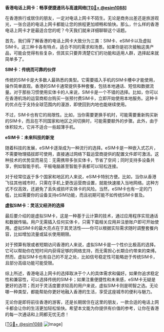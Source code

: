**香港电话上网卡：畅享便捷通讯与高速网络[[TG💪+ @esim1088](https://t.me/s/esim1088)]**

在香港旅行或居住的朋友，一定对电话上网卡不陌生。无论是商务出差还是旅游观光，一张合适的电话上网卡都能让您的旅程更加顺畅和愉快。那么，什么样的香港电话上网卡才是最适合您的呢？今天我们就来详细聊聊这个话题。

首先，我们得了解香港的电话上网卡大致分为三类：SIM卡、eSIM卡以及虚拟SIM卡。这三种卡各有特点，适合不同的需求和场景。如果你是初次接触这类产品，可能会觉得有些复杂，但其实只要弄清楚它们的功能和适用人群，选择起来就简单多了。

**SIM卡：传统而可靠的伙伴**

传统的SIM卡是大多数人最熟悉的类型。它需要插入手机的SIM卡槽中才能使用，操作简单直观。香港的SIM卡通常提供多种套餐，包括本地通话、短信和数据流量。对于那些习惯使用实体卡的人来说，SIM卡是一个不错的选择。比如，你可以在香港机场的运营商柜台购买一张预付费SIM卡，立即开始使用本地服务。这种卡的优点在于支持全球范围内的漫游，即使回到内地也能继续使用。

不过，SIM卡也有它的局限性。比如，当你需要更换手机时，可能需要重新购买新的SIM卡，而且在不同国家和地区之间切换时，可能需要额外的步骤。此外，由于体积较大，它并不适合一些超薄手机。

**eSIM卡：未来科技的新宠**

随着科技的发展，eSIM卡逐渐成为一种流行的选择。eSIM卡是一种嵌入式芯片，不需要物理插拔即可使用，直接通过网络下载运营商提供的配置文件即可激活。这种技术的优势显而易见：无需携带多张实体卡，节省了空间；同时支持多设备共享，例如智能手机、平板电脑甚至智能手表都可以轻松连接。

对于经常往返于多个国家和地区的人来说，eSIM卡特别方便。比如，当你从香港飞往其他城市时，只需在手机上更改运营商设置，就能快速接入当地网络。这种方式不仅高效，还避免了丢失或损坏实体卡的风险。当然，eSIM卡也有一定的门槛，比如需要你的设备支持eSIM功能，而且初期可能不如传统SIM卡普及。

**虚拟SIM卡：灵活又经济的选择**

最后要介绍的是虚拟SIM卡，这是一种基于云计算的技术，通过应用程序实现通话和数据传输。用户无需插入任何实体卡，只需下载相关应用并注册账户即可开始使用。虚拟SIM卡的最大亮点在于其灵活性——你可以根据实际需求随时调整套餐内容，比如增加流量或延长使用期限。

对于预算有限或者短期访问香港的人来说，虚拟SIM卡是一个性价比极高的选择。它可以帮助你在短时间内获得足够的网络支持，而无需担心长期合约带来的束缚。然而，虚拟SIM卡也有自己的不足之处，比如信号稳定性可能略逊于传统SIM卡，且部分高级功能可能受限。

综上所述，香港电话上网卡的选择取决于个人的具体需求和偏好。如果你追求稳定性和兼容性，可以选择传统的SIM卡；如果注重便捷性和未来感，eSIM卡无疑是更好的选项；而对于灵活度要求较高的用户来说，虚拟SIM卡则是明智之选。无论哪一种类型，都能帮助你更好地融入香港的生活，享受这座城市的便利与魅力。

无论你是即将前往香港的游客，还是长期居住在这里的朋友，一款合适的电话上网卡都会让你的生活更加轻松愉快。希望本文能为你提供有价值的参考，让你在香港的每一次通话和上网都无忧无虑！

[[TG💪+ @esim1088](https://t.me/s/esim1088) ![Image](https://i.postimg.cc/4NQfJmqS/Snipaste-2025-05-13-00-14-12.png)]